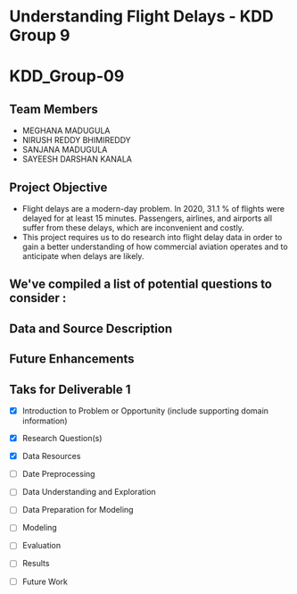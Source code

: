 # Understanding Flight Delays - KDD Group 9


# KDD_Group-09

## Team Members

- MEGHANA MADUGULA
- NIRUSH REDDY BHIMIREDDY
- SANJANA MADUGULA
- SAYEESH DARSHAN KANALA






## Project Objective
- Flight delays are a modern-day problem. In 2020, 31.1 % of flights were delayed for at least 15 minutes. Passengers, airlines, and airports all suffer from these delays, which are inconvenient and costly.
- This project requires us to do research into flight delay data in order to gain a better understanding of how commercial aviation operates and to anticipate when delays are likely. 

## We've compiled a list of potential questions to consider : 




## Data and Source Description


## Future Enhancements





## Taks for Deliverable 1

- [x] Introduction to Problem or Opportunity (include supporting domain information)
- [x] Research Question(s)
- [x] Data Resources
- [ ] Date Preprocessing
- [ ] Data Understanding and Exploration
- [ ] Data Preparation for Modeling
- [ ] Modeling
- [ ] Evaluation
- [ ] Results
- [ ] Future Work

 




